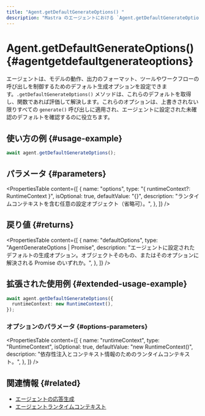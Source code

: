 ```yaml
---
title: "Agent.getDefaultGenerateOptions() "
description: "Mastra のエージェントにおける `Agent.getDefaultGenerateOptions()` メソッドのドキュメント。generate 呼び出しで使用されるデフォルトオプションを取得します。"
---
```


# Agent.getDefaultGenerateOptions() \{#agentgetdefaultgenerateoptions\}

エージェントは、モデルの動作、出力のフォーマット、ツールやワークフローの呼び出しを制御するためのデフォルト生成オプションを設定できます。`.getDefaultGenerateOptions()` メソッドは、これらのデフォルトを取得し、関数であれば評価して解決します。これらのオプションは、上書きされない限りすべての `generate()` 呼び出しに適用され、エージェントに設定された未確認のデフォルトを確認するのに役立ちます。

## 使い方の例 \{#usage-example\}

```typescript copy
await agent.getDefaultGenerateOptions();
```

## パラメータ \{#parameters\}

<PropertiesTable
  content={[
{
name: "options",
type: "{ runtimeContext?: RuntimeContext }",
isOptional: true,
defaultValue: "{}",
description: "ランタイムコンテキストを含む任意の設定オブジェクト（省略可）。",
},
]}
/>

## 戻り値 \{#returns\}

<PropertiesTable
  content={[
{
name: "defaultOptions",
type: "AgentGenerateOptions | Promise<AgentGenerateOptions>",
description: "エージェントに設定されたデフォルトの生成オプション。オブジェクトそのもの、またはそのオプションに解決される Promise のいずれか。",
},
]}
/>

## 拡張された使用例 \{#extended-usage-example\}

```typescript copy
await agent.getDefaultGenerateOptions({
  runtimeContext: new RuntimeContext(),
});
```

### オプションのパラメータ \{#options-parameters\}

<PropertiesTable
  content={[
{
name: "runtimeContext",
type: "RuntimeContext",
isOptional: true,
defaultValue: "new RuntimeContext()",
description: "依存性注入とコンテキスト情報のためのランタイムコンテキスト。",
},
]}
/>

## 関連情報 \{#related\}

* [エージェントの応答生成](/docs/agents/overview#generating-responses)
* [エージェントランタイムコンテキスト](/docs/server-db/runtime-context)